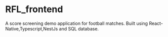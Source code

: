 # RFL_frontend
A score screening demo application for football matches. Built using React-Native,Typescript,NestJs and SQL database. 
